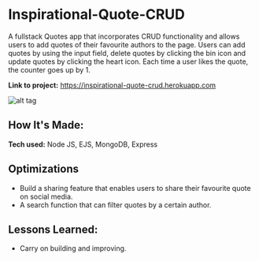 
# Inspirational-Quote-CRUD
A fullstack Quotes app that incorporates CRUD functionality and allows users to add quotes of their favourite authors to the page. Users can add quotes by using the input field, delete quotes by clicking the bin icon and update quotes by clicking the heart icon. Each time a user likes the quote, the counter goes up by 1.

**Link to project:** https://inspirational-quote-crud.herokuapp.com

![alt tag](https://media.giphy.com/media/uarFQ4KBArIyugn7xd/giphy.gif)

## How It's Made:

**Tech used:** Node JS, EJS, MongoDB, Express


## Optimizations


- Build a sharing feature that enables users to share their favourite quote on social media. 
- A search function that can filter quotes by a certain author. 


## Lessons Learned:

- Carry on building and improving. 


